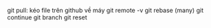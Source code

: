 git pull: kéo file trên github về máy
git remote -v
git rebase (many)
git continue
git branch
git reset
